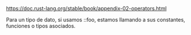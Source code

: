 https://doc.rust-lang.org/stable/book/appendix-02-operators.html

Para un tipo de dato, si usamos ::foo, estamos llamando a sus constantes, funciones o tipos asociados.
